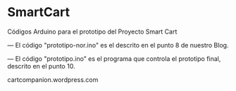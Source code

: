 # SmartCart



Códigos Arduino para el prototipo del Proyecto Smart Cart

— El código "prototipo-nor.ino" es el descrito en el punto 8 de nuestro Blog.

— El código "prototipo.ino" es el programa que controla el prototipo final, descrito en el punto 10.



cartcompanion.wordpress.com
